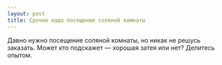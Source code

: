 ```yaml
---
layout: post 
title: Срочно надо посещение соляной комнаты 
--- 
```

Давно нужно посещение соляной комнаты, но никак не решусь заказать. Может кто подскажет — хорошая затея или нет? Делитесь опытом.